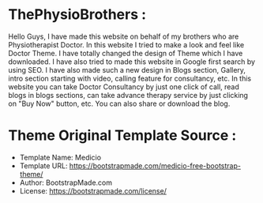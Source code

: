# ThePhysioBrothers :

Hello Guys,
I have made this website on behalf of my brothers who are Physiotherapist Doctor. In this website I tried to make a look and feel like Doctor Theme. I have totally changed the design of Theme which I have downloaded. I have also tried to made this website in Google first search by using SEO. I have also made such a new design in Blogs section, Gallery, intro section starting with video, calling feature for consultancy, etc. In this website you can take Doctor Consultancy by just one click of call, read blogs in blogs sections, can take advance therapy service by just clicking on "Buy Now" button, etc. You can also share or download the blog.


# Theme Original Template Source :

- Template Name: Medicio
- Template URL: https://bootstrapmade.com/medicio-free-bootstrap-theme/
- Author: BootstrapMade.com
- License: https://bootstrapmade.com/license/
